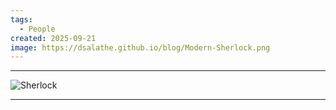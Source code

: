 ```yaml
---
tags:
  - People
created: 2025-09-21
image: https://dsalathe.github.io/blog/Modern-Sherlock.png
---
```


---
![Sherlock](https://dsalathe.github.io/blog/Modern-Sherlock.png)

---


